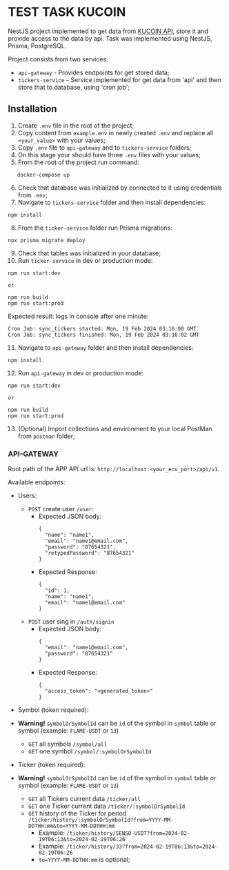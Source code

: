 # TEST TASK KUCOIN

NestJS project implemented to get data from [KUCOIN API](https://www.kucoin.com/docs/websocket/spot-trading/public-channels/all-tickers), store it and provide access to the data by api. Task was implemented using NestJS, Prisma, PostgreSQL.

Project consists from two services:

- `api-gateway` - Provides endpoints for get stored data;
- `tickers-service` - Service implemented for get data from 'api' and then store that to database, using 'cron job';

## Installation

1. Create `.env` file in the root of the project;
2. Copy content from `example.env` in newly created `.env` and replace all `<your_value>` with your values;
3. Copy `.env` file to `api-gateway` and to `tickers-service` folders;
4. On this stage your should have three `.env` files with your values;
5. From the root of the project run command:

```
   docker-compose up
```

6. Check that database was initialized by connected to it using credentials from `.env`;
7. Navigate to `tickers-service` folder and then install dependencies:

```
npm install
```

8. From the `ticker-service` folder run Prisma migrations:

```
npx prisma migrate deploy
```

9. Check that tables was initialized in your database;
10. Run `ticker-service` in dev or production mode:

```
npm run start:dev

or

npm run build
npm run start:prod
```

Expected result: logs in console after one minute:

```
Cron Job: sync_tickers started: Mon, 19 Feb 2024 03:16:00 GMT
Cron Job: sync_tickers finished: Mon, 19 Feb 2024 03:16:02 GMT
```

11. Navigate to `api-gateway` folder and then install dependencies:

```
npm install
```

12. Run `api-gateway` in dev or production mode:

```
npm run start:dev

or

npm run build
npm run start:prod
```

13. (Optional) Import collections and environment to your local PostMan from `postman` folder;

### API-GATEWAY

Root path of the APP API url is: `http://localhost:<your_env_port>/api/v1`.

Available endpoints:

- Users:

  - `POST` create user `/user`:
    - Expected JSON body:
      ```
      {
        "name": "name1",
        "email": "name1@email.com",
        "password": "87654321",
        "retypedPassword": "87654321"
      }
      ```
    - Expected Response:
      ```
      {
        "id": 1,
        "name": "name1",
        "email": "name1@email.com"
      }
      ```
  - `POST` user sing in `/auth/signin`
    - Expected JSON body:
      ```
      {
        "email": "name1@email.com",
        "password": "87654321"
      }
      ```
    - Expected Response:
      ```
      {
        "access_token": "<generated_token>"
      }
      ```

- Symbol (token required):
- **Warning!** `symbolOrSymbolId` can be `id` of the symbol in `symbol` table or symbol (example: `FLAME-USDT` or `13`)

  - `GET` all symbols `/symbol/all`
  - `GET` one symbol `/symbol/:symbolOrSymbolId`

- Ticker (token required):
- **Warning!** `symbolOrSymbolId` can be `id` of the symbol in `symbol` table or symbol (example: `FLAME-USDT` or `13`)
  - `GET` all Tickers current data `/ticker/all`
  - `GET` one Ticker current data `/ticker/:symbolOrSymbolId`
  - `GET` history of the Ticker for period `/ticker/history/:symbolOrSymbolId?from=YYYY-MM-DDTHH:mm&to=YYYY-MM-DDTHH:mm`
    - Example: `/ticker/history/SENSO-USDT?from=2024-02-19T06:13&to=2024-02-19T06:26`
    - Example: `/ticker/history/33?from=2024-02-19T06:13&to=2024-02-19T06:26`
    - `to=YYYY-MM-DDTHH:mm` is optional;
